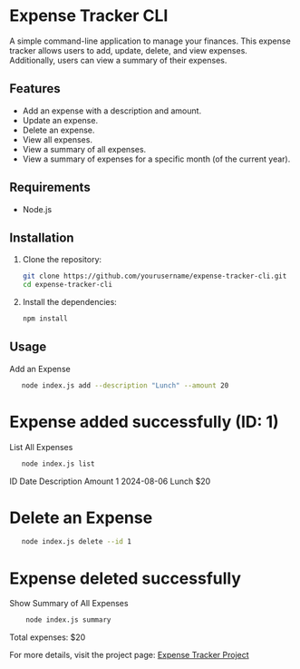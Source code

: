 # Expense Tracker CLI

A simple command-line application to manage your finances. This expense tracker allows users to add, update, delete, and view expenses. Additionally, users can view a summary of their expenses.

## Features

- Add an expense with a description and amount.
- Update an expense.
- Delete an expense.
- View all expenses.
- View a summary of all expenses.
- View a summary of expenses for a specific month (of the current year).

## Requirements

- Node.js

## Installation

1. Clone the repository:
   ```sh
   git clone https://github.com/yourusername/expense-tracker-cli.git
   cd expense-tracker-cli
   ```
2. Install the dependencies:

   ```sh
   npm install
   ```

## Usage

Add an Expense

   ```sh
      node index.js add --description "Lunch" --amount 20
   ```

# Expense added successfully (ID: 1)

List All Expenses

   ```sh
      node index.js list
   ```

ID Date Description Amount
1 2024-08-06 Lunch $20

# Delete an Expense

   ```sh
      node index.js delete --id 1
   ```

# Expense deleted successfully

Show Summary of All Expenses

   ```sh
       node index.js summary
   ```

Total expenses: $20

For more details, visit the project page: [Expense Tracker Project](https://roadmap.sh/projects/expense-tracker)

